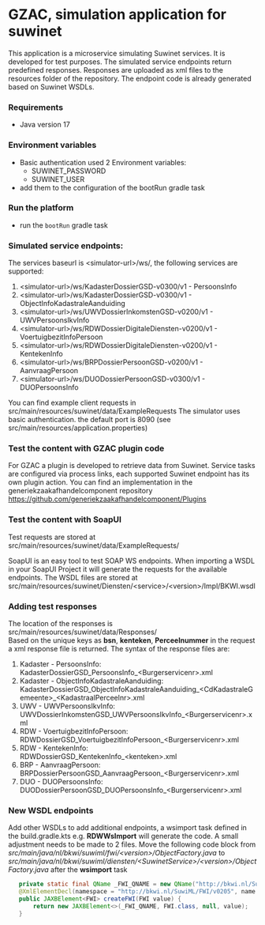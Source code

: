 # GZAC, simulation application for suwinet

This application is a microservice simulating Suwinet services. It is developed for test purposes.  The simulated service endpoints return predefined responses. Responses are uploaded as xml files to the resources folder of the repository. 
The endpoint code is already generated based on Suwinet WSDLs.

### Requirements

- Java version 17

### Environment variables

* Basic authentication used 2 Environment variables:
  * SUWINET_PASSWORD
  * SUWINET_USER
* add them to the configuration of the bootRun gradle task

### Run the platform

* run the `bootRun` gradle task

### Simulated service endpoints:

The services baseurl is \<simulator-url\>/ws/, the following services are supported: 
  1. \<simulator-url\>/ws/KadasterDossierGSD-v0300/v1 - PersoonsInfo 
  2. \<simulator-url\>/ws/KadasterDossierGSD-v0300/v1 - ObjectInfoKadastraleAanduiding
  3. \<simulator-url\>/ws/UWVDossierInkomstenGSD-v0200/v1 - UWVPersoonsIkvInfo
  4. \<simulator-url\>/ws/RDWDossierDigitaleDiensten-v0200/v1 - VoertuigbezitInfoPersoon
  5. \<simulator-url\>/ws/RDWDossierDigitaleDiensten-v0200/v1 - KentekenInfo
  6. \<simulator-url\>/ws/BRPDossierPersoonGSD-v0200/v1 - AanvraagPersoon
  7. \<simulator-url\>/ws/DUODossierPersoonGSD-v0300/v1 - DUOPersoonsInfo

You can find example client requests in src/main/resources/suwinet/data/ExampleRequests
The simulator uses basic authentication. the default port is 8090 (see src/main/resources/application.properties)

### Test the content with GZAC plugin code
For GZAC a plugin is developed to retrieve data from Suwinet. Service tasks are configured via process links, each supported Suwinet endpoint has its own plugin action.
You can find an implementation in the generiekzaakafhandelcomponent repository https://github.com/generiekzaakafhandelcomponent/Plugins

### Test the content with SoapUI
Test requests are stored at src/main/resources/suwinet/data/ExampleRequests/

SoapUI is an easy tool to test SOAP WS endpoints. When importing a WSDL in your SoapUI Project it will generate the requests for the available endpoints. 
The WSDL files are stored at src/main/resources/suwinet/Diensten/\<service\>/\<version\>/Impl/BKWI.wsdl

### Adding test responses

The location of the responses is src/main/resources/suwinet/data/Responses/<BR>
Based on the unique keys as **bsn**, **kenteken**, **Perceelnummer** in the request a xml response file is returned.
The syntax of the response files are:
1. Kadaster - PersoonsInfo:<BR>KadasterDossierGSD_PersoonsInfo_\<Burgerservicenr\>.xml
2. Kadaster - ObjectInfoKadastraleAanduiding:<BR>KadasterDossierGSD_ObjectInfoKadastraleAanduiding_\<CdKadastraleGemeente\>_\<KadastraalPerceelnr\>.xml
3. UWV - UWVPersoonsIkvInfo:<BR>UWVDossierInkomstenGSD_UWVPersoonsIkvInfo_\<Burgerservicenr\>.xml
4. RDW - VoertuigbezitInfoPersoon:<BR>RDWDossierGSD_VoertuigbezitInfoPersoon_\<Burgerservicenr\>.xml
5. RDW - KentekenInfo:<BR>RDWDossierGSD_KentekenInfo_\<kenteken\>.xml
6. BRP - AanvraagPersoon:<BR>BRPDossierPersoonGSD_AanvraagPersoon_\<Burgerservicenr\>.xml
7. DUO - DUOPersoonsInfo:<BR>DUODossierPersoonGSD_DUOPersoonsInfo_\<Burgerservicenr\>.xml

### New WSDL endpoints

Add other WSDLs to add additional endpoints, a wsimport task defined in the build.gradle.kts e.g. **RDWWsImport** will generate the code.
A small adjustment needs to be made to 2 files. Move the following code block from *src/main/java/nl/bkwi/suwiml/fwi/\<version\>/ObjectFactory.java* to *src/main/java/nl/bkwi/suwiml/diensten/\<SuwinetService\>/\<version\>/ObjectFactory.java* after the **wsimport** task

```java
   private static final QName _FWI_QNAME = new QName("http://bkwi.nl/SuwiML/FWI/v0205", "FWI");
   @XmlElementDecl(namespace = "http://bkwi.nl/SuwiML/FWI/v0205", name = "FWI")
   public JAXBElement<FWI> createFWI(FWI value) {
       return new JAXBElement<>(_FWI_QNAME, FWI.class, null, value);
   }
```

